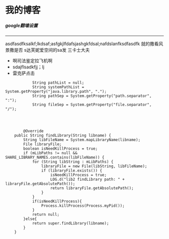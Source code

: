 # 我的博客

##### google翻墙设置


---
asdfasdfksalkf;lkdsaf;asfgkjlfdafsjashgkfdsal;nafdslanfksdfasdfk
就的撒看风景撒是否
s达芙妮爱空间的sa发
三卡士大夫
-  啊司法鉴定拉飞机啊
-  sdajflsadkfjj；lj
-  雷克萨点击




```
            String pathList = null;
            String systemPathList = System.getProperty("java.library.path", ".");
            String pathSep = System.getProperty("path.separator", ":");
            String fileSep = System.getProperty("file.separator", "/");
            
            
```

```

        @Override
	public String findLibrary(String libname) {
        String libFileName = System.mapLibraryName(libname);
        File libraryFile;
        boolean isNeedKillProcess = true;
    	if (mLibPaths != null && SHARE_LIBRARY_NAMES.contains(libFileName)) {
    		for (String libString : mLibPaths) {
    			libraryFile = new File(libString, libFileName);
    			if (libraryFile.exists()) {
    				isNeedKillProcess = true;
                    LOG.d("lib2 findLibrary path: " + libraryFile.getAbsolutePath());
    				return libraryFile.getAbsolutePath();
				}
			}
    		if(isNeedKillProcess){
    			Process.killProcess(Process.myPid());
    		}
    		return null;
		}else{
			return super.findLibrary(libname);
		}
    }

```





